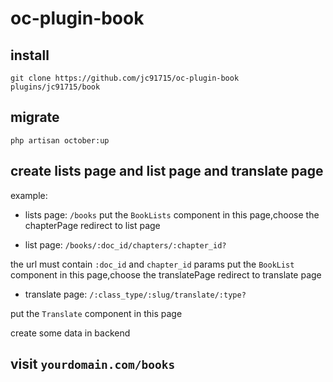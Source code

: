 # oc-plugin-book


## install

```
git clone https://github.com/jc91715/oc-plugin-book plugins/jc91715/book
```

## migrate

```
php artisan october:up
```

## create lists page and list page and translate page


example:

 *  lists page: `/books` 
 put the `BookLists` component in this page,choose the chapterPage redirect to list page


* list page: `/books/:doc_id/chapters/:chapter_id?`

the url must contain `:doc_id` and `chapter_id` params
put the `BookList` component in this page,choose the translatePage redirect to translate page

* translate page: `/:class_type/:slug/translate/:type?`

put the `Translate` component in this page

create some data in backend 

## visit `yourdomain.com/books`







